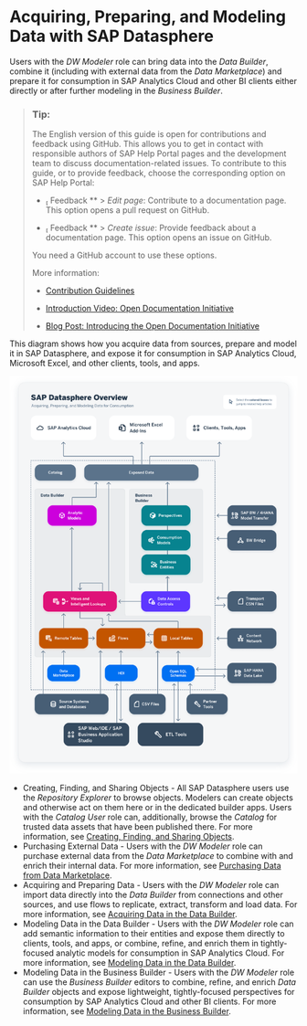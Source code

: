 <!-- loiob4a5d02cefdf45478e7376860c985202 -->

<link rel="stylesheet" type="text/css" href="css/sap-icons.css"/>

# Acquiring, Preparing, and Modeling Data with SAP Datasphere

Users with the *DW Modeler* role can bring data into the *Data Builder*, combine it \(including with external data from the *Data Marketplace*\) and prepare it for consumption in SAP Analytics Cloud and other BI clients either directly or after further modeling in the *Business Builder*.

> ### Tip:  
> The English version of this guide is open for contributions and feedback using GitHub. This allows you to get in contact with responsible authors of SAP Help Portal pages and the development team to discuss documentation-related issues. To contribute to this guide, or to provide feedback, choose the corresponding option on SAP Help Portal:
> 
> -   <span class="SAP-icons-V5"></span> Feedback ** \> *Edit page*: Contribute to a documentation page. This option opens a pull request on GitHub.
> 
> -   <span class="SAP-icons-V5"></span> Feedback ** \> *Create issue*: Provide feedback about a documentation page. This option opens an issue on GitHub.
> 
> 
> You need a GitHub account to use these options.
> 
> More information:
> 
> -   [Contribution Guidelines](https://help.sap.com/docs/open-documentation-initiative/contribution-guidelines/readme.html)
> 
> -   [Introduction Video: Open Documentation Initiative](https://www.youtube.com/watch?v=WJ0oarMlVW4)
> 
> -   [Blog Post: Introducing the Open Documentation Initiative](https://blogs.sap.com/2021/05/20/introducing-the-open-documentation-initiative/)

This diagram shows how you acquire data from sources, prepare and model it in SAP Datasphere, and expose it for consumption in SAP Analytics Cloud, Microsoft Excel, and other clients, tools, and apps.

![](images/DWC_Overview_f9920c0.png)

-   Creating, Finding, and Sharing Objects - All SAP Datasphere users use the *Repository Explorer* to browse objects. Modelers can create objects and otherwise act on them here or in the dedicated builder apps. Users with the *Catalog User* role can, additionally, browse the *Catalog* for trusted data assets that have been published there. For more information, see [Creating, Finding, and Sharing Objects](Creating-Finding-Sharing-Objects/creating-finding-and-sharing-objects-6c69b30.md).
-   Purchasing External Data - Users with the *DW Modeler* role can purchase external data from the *Data Marketplace* to combine with and enrich their internal data. For more information, see [Purchasing Data from Data Marketplace](purchasing-data-from-data-marketplace-4096fb8.md).
-   Acquiring and Preparing Data - Users with the *DW Modeler* role can import data directly into the *Data Builder* from connections and other sources, and use flows to replicate, extract, transform and load data. For more information, see [Acquiring Data in the Data Builder](Acquiring-and-Preparing-Data-in-the-Data-Builder/acquiring-data-in-the-data-builder-1f15a29.md).
-   Modeling Data in the Data Builder - Users with the *DW Modeler* role can add semantic information to their entities and expose them directly to clients, tools, and apps, or combine, refine, and enrich them in tightly-focused analytic models for consumption in SAP Analytics Cloud. For more information, see [Modeling Data in the Data Builder](Modeling-Data-in-the-Data-Builder/modeling-data-in-the-data-builder-5c1e3d4.md).
-   Modeling Data in the Business Builder - Users with the *DW Modeler* role can use the *Business Builder* editors to combine, refine, and enrich *Data Builder* objects and expose lightweight, tightly-focused perspectives for consumption by SAP Analytics Cloud and other BI clients. For more information, see [Modeling Data in the Business Builder](Buisiness-Builder/modeling-data-in-the-business-builder-3829d46.md).


